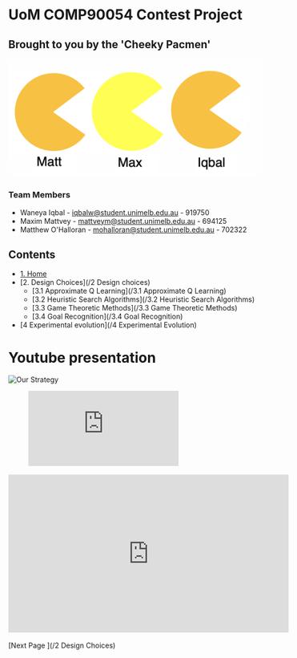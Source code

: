 # UoM COMP90054 Contest Project

## Brought to you by the 'Cheeky Pacmen'

![Screen_Shot_2019-10-13_at_2.55.27_pm](uploads/59957435e0bfab8dfaf5912f5f8c31fc/Screen_Shot_2019-10-13_at_2.55.27_pm.png)



### Team Members

* Waneya Iqbal        - iqbalw@student.unimelb.edu.au     - 919750
* Maxim Mattvey       - mattveym@student.unimelb.edu.au   - 694125
* Matthew O'Halloran  - mohalloran@student.unimelb.edu.au - 702322

## Contents

- [1. Home](/Home)
- [2. Design Choices](/2 Design choices)
    - [3.1 Approximate Q Learning](/3.1 Approximate Q Learning)
    - [3.2 Heuristic Search Algorithms](/3.2 Heuristic Search Algorithms)
    - [3.3 Game Theoretic Methods](/3.3 Game Theoretic Methods)
    - [3.4 Goal Recognition](/3.4 Goal Recognition)
- [4 Experimental evolution](/4 Experimental Evolution)

# Youtube presentation

![Our Strategy](https://www.youtube.com/watch?v=dRNBx25eenw&feature=youtu.be)

<figure class="video_container">
  <iframe src="https://www.youtube.com/watch?v=dRNBx25eenw&feature=youtu.be" frameborder="0" allowfullscreen="true"> </iframe>
</figure>

<iframe width="560" height="315" src="https://www.youtube.com/embed/dRNBx25eenw" frameborder="0" allow="accelerometer; autoplay; encrypted-media; gyroscope; picture-in-picture" allowfullscreen></iframe>

[Next Page ](/2 Design Choices)

